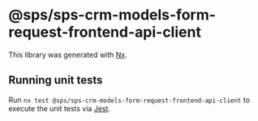 # @sps/sps-crm-models-form-request-frontend-api-client

This library was generated with [Nx](https://nx.dev).

## Running unit tests

Run `nx test @sps/sps-crm-models-form-request-frontend-api-client` to execute the unit tests via [Jest](https://jestjs.io).

